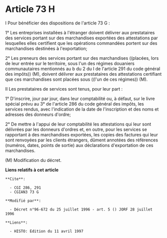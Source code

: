 # Article 73 H

I  Pour bénéficier des dispositions de l'article 73 G :

1° Les entreprises installées à l'étranger doivent délivrer aux prestataires des services portant sur des marchandises
exportées des attestations par lesquelles elles certifient que les opérations commandées portent sur des marchandises
destinées à l'exportation;

2° Les preneurs des services portant sur des marchandises ((placées, lors de leur entrée sur le territoire, sous l'un des
régimes douaniers communautaires mentionnés au b du 2 du I de l'article 291 du code général des impôts)) (M), doivent
délivrer aux prestataires des attestations certifiant que ces marchandises sont placées sous ((l'un de ces régimes)) (M).

II  Les prestataires de services sont tenus, pour leur part :

1° D'inscrire, jour par jour, dans leur comptabilité ou, à défaut, sur le livre spécial prévu au 3° de l'article 286 du code
général des impôts, les services rendus, avec l'indication de la date de l'inscription et des noms et adresses des donneurs
d'ordre;

2° De mettre à l'appui de leur comptabilité les attestations qui leur sont délivrées par les donneurs d'ordres et, en outre,
pour les services se rapportant à des marchandises exportées, les copies des factures qui leur sont renvoyées par les clients
étrangers, dûment annotées des références (numéros, dates, points de sortie) aux déclarations d'exportation de ces
marchandises.

(M) Modification du décret.

**Liens relatifs à cet article**

	**Cite**:

	  - CGI 286, 291
	  - CGIAN3 73 G

	**Modifié par**:

	  - Décret n°96-672 du 25 juillet 1996 - art. 5 () JORF 28 juillet 1996

	**Liens**:

	  - HISTO: Edition du 11 avril 1997

